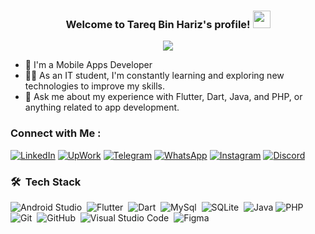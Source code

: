 
<h3 align="center">
  Welcome to Tareq Bin Hariz's profile!
  <img src="https://media.giphy.com/media/hvRJCLFzcasrR4ia7z/giphy.gif" width="28">
</h3>

<!-- Typing SVG by DenverCoder1 - https://github.com/DenverCoder1/readme-typing-svg -->
<p align="center">
  <a href="https://github.com/DenverCoder1/readme-typing-svg"><img src="https://readme-typing-svg.herokuapp.com/?lines=Full-Stack%20Mobile%20Developer;Always%20learning%20new%20things&font=Fira%20Code&center=true&width=440&height=45&color=f75c7e&vCenter=true&size=22"></a>
</p> 

- 🏢 I'm a Mobile Apps Developer
- 👨‍💻 As an IT student, I'm constantly learning and exploring new technologies to improve my skills.
- 💬 Ask me about my experience with Flutter, Dart, Java, and PHP, or anything related to app development.


### Connect with Me :

  [![LinkedIn](https://img.shields.io/badge/LinkedIn-0077B5?style=for-the-badge&logo=linkedin&logoColor=white)](https://linkedin.com/in/tareq-bin-hariz-0202092b0)
  [![UpWork](https://img.shields.io/badge/UpWork-14a800?style=for-the-badge&logo=upwork&logoColor=white)](https://www.upwork.com/freelancers/~01b01f84f604897150)
  [![Telegram](https://img.shields.io/badge/Telegram-30a3e6?style=for-the-badge&logo=telegram&logoColor=white)](https://t.me/@AssassinX10Pro)
  [![WhatsApp](https://img.shields.io/badge/WhatsApp-25D366?style=for-the-badge&logo=whatsapp&logoColor=white)](https://wa.me/735696794)
  [![Instagram](https://img.shields.io/badge/-Instagram-%23E4405F?style=for-the-badge&logo=instagram&logoColor=white)](https://www.instagram.com/assassinx10pro/)
  [![Discord](https://img.shields.io/badge/Discord-7289DA?style=for-the-badge&logo=discord&logoColor=white)](https://discordapp.com/channels/@me/assassinx10pro/)

### 🛠 &nbsp;Tech Stack
![Android Studio](https://img.shields.io/badge/-AndroidStudio-05122A?style=flat&logo=AndroidStudio)&nbsp;
![Flutter](https://img.shields.io/badge/-Flutter-05122A?style=flat&logo=Flutter&logoColor=007ACC)&nbsp;
![Dart](https://img.shields.io/badge/-Dart-05122A?style=flat&logo=Dart&logoColor=007ACC)&nbsp;
![MySql](https://img.shields.io/badge/-MySql-05122A?style=flat&logo=MySQL&logoColor=1572B6)&nbsp;
![SQLite](https://img.shields.io/badge/-SQLite-05122A?style=flat&logo=sqlite&logoColor=07405E)&nbsp;
![Java](https://img.shields.io/badge/-Java-05122A?style=flat&logo=openjdk&logoColor=f89917)
![PHP](https://img.shields.io/badge/-PHP-05122A?style=flat&logo=PHP&logoColor=556096)&nbsp;
![Git](https://img.shields.io/badge/-Git-05122A?style=flat&logo=git)&nbsp;
![GitHub](https://img.shields.io/badge/-GitHub-05122A?style=flat&logo=github)&nbsp;
![Visual Studio Code](https://img.shields.io/badge/-Visual%20Studio%20Code-05122A?style=flat&logo=visual-studio-code&logoColor=007ACC)&nbsp;
![Figma](https://img.shields.io/badge/-Figma-05122A?style=flat&logo=figma&logoColor=figma)&nbsp;

